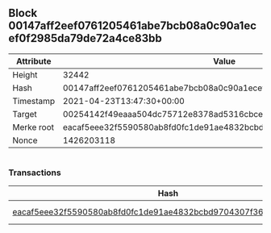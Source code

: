 ## Block 00147aff2eef0761205461abe7bcb08a0c90a1ecef0f2985da79de72a4ce83bb

Attribute | Value
--- | ---
Height | 32442
Hash | 00147aff2eef0761205461abe7bcb08a0c90a1ecef0f2985da79de72a4ce83bb
Timestamp | 2021-04-23T13:47:30+00:00
Target | 00254142f49eaaa504dc75712e8378ad5316cbcead634704b3734b6271167cc4
Merke root | eacaf5eee32f5590580ab8fd0fc1de91ae4832bcbd9704307f36cd4271a00be9
Nonce | 1426203118

```

```

### Transactions

Hash | Amount
--- | ---
[eacaf5eee32f5590580ab8fd0fc1de91ae4832bcbd9704307f36cd4271a00be9](eacaf5eee32f5590580ab8fd0fc1de91ae4832bcbd9704307f36cd4271a00be9.md) | 10.00000000 SKEPTI 
